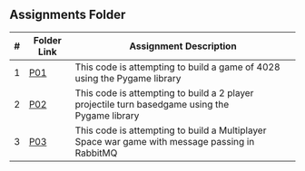 ##  Assignments Folder

|   #   | Folder Link           | Assignment Description                                                                       |
| :---: | --------------------- | ---------------------------------------------------------------------------------------------|
|   1   |[P01](/Assignments/P01)|This code is attempting to build a game of 4028 using the Pygame library                      |
|   2   |[P02](/Assignments/P02)|This code is attempting to build a 2 player projectile turn basedgame using the Pygame library|
|   3   |[P03](/Assignments/P03)|This code is attempting to build a Multiplayer Space war game with message passing in RabbitMQ|
